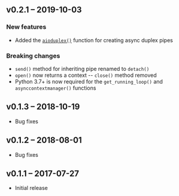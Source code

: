 ## v0.2.1 – 2019-10-03

### New features

- Added the [`aioduplex()`](https://kchmck.github.io/aiopipe/aiopipe/#aiopipe.aioduplex)
  function for creating async duplex pipes

### Breaking changes

- `send()` method for inheriting pipe renamed to `detach()`
- `open()` now returns a context -- `close()` method removed
- Python 3.7+ is now required for the `get_running_loop()` and `asynccontextmanager()`
  functions

## v0.1.3 – 2018-10-19

- Bug fixes

## v0.1.2 – 2018-08-01

- Bug fixes

## v0.1.1 – 2017-07-27

- Initial release
